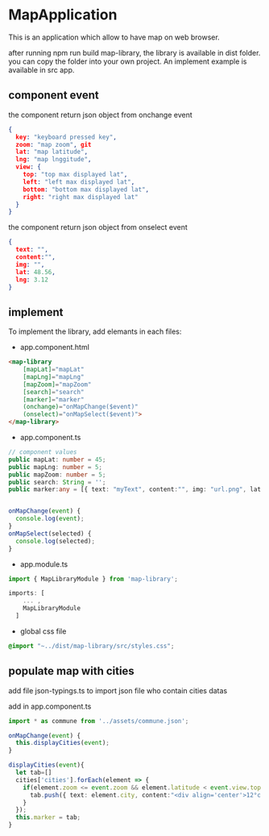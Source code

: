 # MapApplication

This is an application which allow to have map on web browser.

after running npm run build map-library, the library is available in dist folder. you can copy the folder into your own project. An implement example is available in src app.

## component event

the component return json object from onchange event

``` json
{
  key: "keyboard pressed key",
  zoom: "map zoom", git 
  lat: "map latitude",
  lng: "map lnggitude",
  view: {
    top: "top max displayed lat",
    left: "left max displayed lat",
    bottom: "bottom max displayed lat",
    right: "right max displayed lat"
  }
}
```

the component return json object from onselect event

``` json
{ 
  text: "", 
  content:"", 
  img: "", 
  lat: 48.56, 
  lng: 3.12 
}
```

## implement

To implement the library, add elemants in each files:

* app.component.html

``` html
<map-library 
    [mapLat]="mapLat" 
    [mapLng]="mapLng" 
    [mapZoom]="mapZoom" 
    [search]="search" 
    [marker]="marker"
    (onchange)="onMapChange($event)"
    (onselect)="onMapSelect($event)">
</map-library>
```

* app.component.ts

``` ts
// component values
public mapLat: number = 45;
public mapLng: number = 5;
public mapZoom: number = 5;
public search: String = '';
public marker:any = [{ text: "myText", content:"", img: "url.png", lat: 48, lng: -3 }];


onMapChange(event) {
  console.log(event);
}
onMapSelect(selected) {
  console.log(selected);
}
```

* app.module.ts

``` ts
import { MapLibraryModule } from 'map-library';

imports: [
    ... ,
    MapLibraryModule
  ]
```

* global css file

``` css
@import "~../dist/map-library/src/styles.css";
```

## populate map with cities

add file json-typings.ts to import json file who contain cities datas

add in app.component.ts

``` ts
import * as commune from '../assets/commune.json';

onMapChange(event) {
  this.displayCities(event);
}

displayCities(event){
  let tab=[]
  cities['cities'].forEach(element => {
    if(element.zoom <= event.zoom && element.latitude < event.view.top && element.latitude > event.view.bottom && element.longitude < event.view.right && element.longitude > event.view.left){
      tab.push({ text: element.city, content:"<div align='center'>12°c - 28°c</div>", img: "../assets/partly_cloudy.png", lat: element.latitude, lng: element.longitude })
    }
  });
  this.marker = tab;
}
```